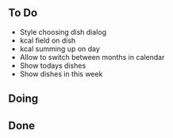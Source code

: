 ## To Do

-   Style choosing dish dialog
-   kcal field on dish
-   kcal summing up on day
-   Allow to switch between months in calendar
-   Show todays dishes
-   Show dishes in this week

## Doing

## Done
